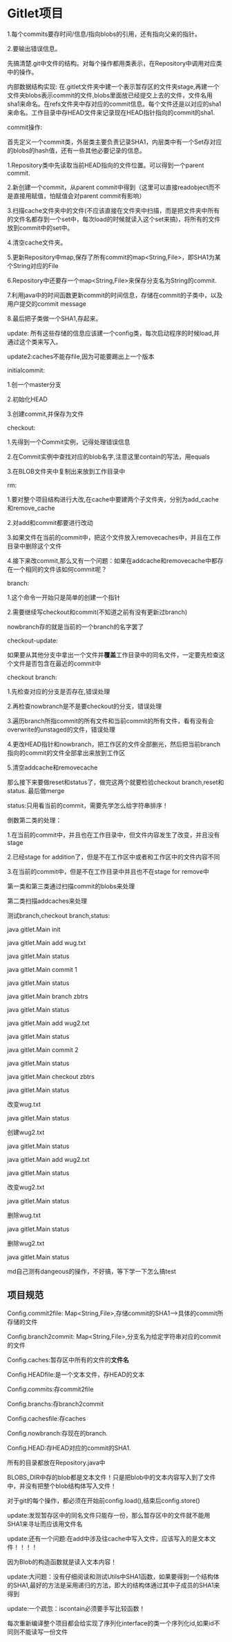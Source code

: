 # Gitlet项目

1.每个commits要存时间/信息/指向blobs的引用，还有指向父亲的指针。

2.要输出错误信息。



先搞清楚.git中文件的结构。对每个操作都用类表示，在Repository中调用对应类中的操作。

内部数据结构实现: 在.gitlet文件夹中建一个表示暂存区的文件夹stage,再建一个文件夹blobs表示commit的文件,blobs里面放已经提交上去的文件，文件名用sha1来命名。在refs文件夹中存对应的commit信息。每个文件还是以对应的sha1来命名。工作目录中存HEAD文件来记录现在HEAD指针指向的commit的sha1.





commit操作:

首先定义一个commit类，外层类主要负责记录SHA1，内层类中有一个Set存对应的blobs的hash值，还有一些其他必要记录的信息。



1.Repository类中先读取当前HEAD指向的文件位置。可以得到一个parent commit.

2.新创建一个commit，从parent commit中得到（这里可以直接readobject而不是直接用赋值，怕赋值会对parent commit有影响）

3.扫描cache文件夹中的文件(不应该直接在文件夹中扫描，而是把文件夹中所有的文件名都存到一个set中，每次load的时候就读入这个set来搞)，将所有的文件放到commit中的set中。

4.清空cache文件夹。

5.更新Repository中map,保存了所有commit的map<String,File>，即SHA1为某个String对应的File

6.Repository中还要存一个map<String,File>来保存分支名为String的commit.

7.利用java中的时间函数更新commit的时间信息，存储在commit的子类中，以及用户提交的commit message

8.最后把子类做一个SHA1,存起来。



update: 所有这些存储的信息应该建一个config类，每次启动程序的时候load,并通过这个类来写入。

update2:caches不能存file,因为可能要踢出上一个版本



initialcommit:

1.创一个master分支

2.初始化HEAD

3.创建commit,并保存为文件



checkout:

1.先得到一个Commit实例，记得处理错误信息

2.在Commit实例中查找对应的blob名字,注意这里contain的写法，用equals

3.在BLOB文件夹中复制出来放到工作目录中



rm:

1.要对整个项目结构进行大改,在cache中要建两个子文件夹，分别为add_cache和remove_cache

2.对add和commit都要进行改动

3.如果文件在当前的commit中，把这个文件放入removecaches中，并且在工作目录中删除这个文件

4.接下来改commit,那么又有一个问题：如果在addcache和removecache中都存在一个相同的文件该如何commit呢？



branch:

1.这个命令一开始只是简单的创建一个指针

2.需要继续写checkout和commit(不知道之前有没有更新过branch)

nowbranch存的就是当前的一个branch的名字罢了



checkout-update:

如果要从其他分支中拿出一个文件并**覆盖**工作目录中的同名文件，一定要先检查这个文件是否包含在最近的commit中



checkout branch:

1.先检查对应的分支是否存在,错误处理

2.再检查nowbranch是不是要checkout的分支，错误处理

3.遍历branch所指commit的所有文件和当前commit的所有文件，看有没有会overwrite的unstaged的文件，错误处理

4.更改HEAD指针和nowbranch，把工作区的文件全部删光，然后把当前branch指向的commit的文件全部拿出来放到工作区

5.清空addcache和removecache



那么接下来要做reset和status了，做完这两个就要检验checkout branch,reset和status. 最后做merge



status:只用看当前的commit，需要先学怎么给字符串排序！

倒数第二类的处理：

1.在当前的commit中，并且也在工作目录中，但文件内容发生了改变，并且没有stage

2.已经stage for addition了，但是不在工作区中或者和工作区中的文件内容不同

3.在当前的commit中，但是不在工作目录中并且也不在stage for remove中



第一类和第三类通过扫描commit的blobs来处理

第二类扫描addcaches来处理



测试branch,checkout branch,status:

java gitlet.Main init

java gitlet.Main add wug.txt

java gitlet.Main status

java gitlet.Main commit 1

java gitlet.Main status

java gitlet.Main branch zbtrs

java gitlet.Main status

java gitlet.Main add wug2.txt

java gitlet.Main status

java gitlet.Main commit 2

java gitlet.Main status

java gitlet.Main checkout zbtrs

java gitlet.Main status

改变wug.txt

java gitlet.Main status

创建wug2.txt

java gitlet.Main status

java gitlet.Main add wug2.txt

java gitlet.Main status

改变wug2.txt

java gitlet.Main status

删除wug.txt

java gitlet.Main status

删除wug2.txt

java gitlet.Main status

md自己测有dangeous的操作，不好搞，等下学一下怎么搞test









## 项目规范

Config.commit2file: Map<String,File>,存储commit的SHA1-->具体的commit所存储的文件

Config.branch2commit: Map<String,File>,分支名为给定字符串对应的commit的文件

Config.caches:暂存区中所有的文件的**文件名**

Config.HEADfile:是一个文本文件，存HEAD的文本

Config.commits:存commit2file

Config.branchs:存branch2commit

Config.cachesfile:存caches

Config.nowbranch:存现在的branch. 

Config.HEAD:存HEAD对应的commit的SHA1.

所有的目录都放在Repository.java中



BLOBS_DIR中存的blob都是文本文件！只是把blob中的文本内容写入到了文件中，并没有把整个blob结构体写入文件！



对于git的每个操作，都必须在开始前config.load(),结束后config.store()



update:发现暂存区中的同名文件只能存一份，那么暂存区中的文件就不能用SHA1来寻址而应该用文件名

update:还有一个问题:在add中涉及往cache中写入文件，应该写入的是文本文件！！！！

因为Blob的构造函数就是读入文本内容！

update:大问题：没有仔细阅读和测试Utils中SHA1函数，如果要得到一个结构体的SHA1,最好的方法是采用递归的方法，即大的结构体通过其中子成员的SHA1来得到

update:一个疏忽：iscontain必须要手写比较函数！

每次重新编译整个项目都会给实现了序列化interface的类一个序列化id,如果id不同则不能读写一份文件

